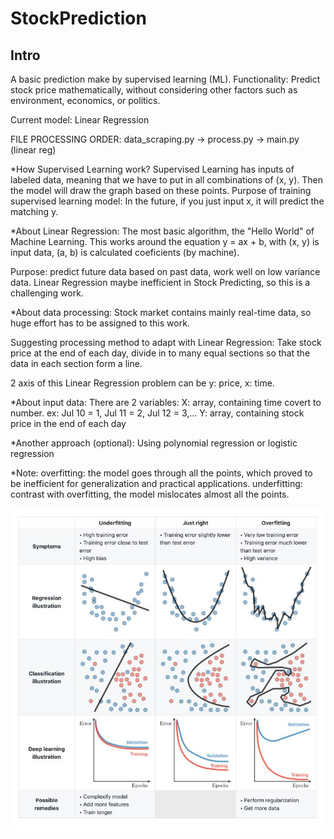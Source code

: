 # StockPrediction
## Intro
A basic prediction make by supervised learning (ML).
Functionality: Predict stock price mathematically, without considering other factors such as environment, economics, or politics.

Current model: Linear Regression

FILE PROCESSING ORDER:
data_scraping.py -> process.py -> main.py (linear reg)

*How Supervised Learning work?
Supervised Learning has inputs of labeled data, meaning that we have to put in all combinations of (x, y). Then the model will draw the graph based on these points. Purpose of training supervised learning model: In the future, if you just input x, it will predict the matching y.

*About Linear Regression:
The most basic algorithm, the "Hello World" of Machine Learning. This works around the equation y = ax + b, with (x, y) is input data, (a, b) is calculated coeficients (by machine). 

Purpose: predict future data based on past data, work well on low variance data. Linear Regression maybe inefficient in Stock Predicting, so this is a challenging work.

*About data processing:
Stock market contains mainly real-time data, so huge effort has to be assigned to this work. 

Suggesting processing method to adapt with Linear Regression: Take stock price at the end of each day, divide in to many equal sections so that the data in each section form a line. 

2 axis of this Linear Regression problem can be y: price, x: time.

*About input data: 
There are 2 variables: 
X: array, containing time covert to number. ex: Jul 10 = 1, Jul 11 = 2, Jul 12 = 3,...
Y: array, containing stock price in the end of each day 

*Another approach (optional):
Using polynomial regression or logistic regression

*Note: 
overfitting: the model goes through all the points, which proved to be inefficient for generalization and practical applications.
underfitting: contrast with overfitting, the model mislocates almost all the points.

![Screenshot](overfit.jpg)
